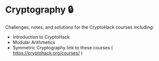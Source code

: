 # Cryptography 🔒
Challenges, notes, and solutions for the CryptoHack courses including:
- Introduction to CryptoHack
- Modular Arithmetics
- Symmetric Cryptography
link to these courses ( https://cryptohack.org/courses/ )
